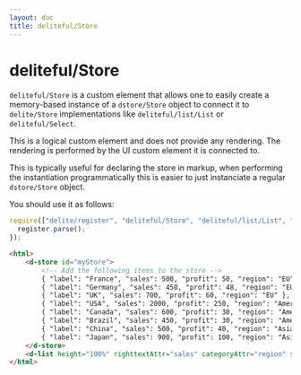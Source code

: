 ```yaml
---
layout: doc
title: deliteful/Store
---
```


# deliteful/Store

`deliteful/Store` is a custom element that allows one to easily create a memory-based instance of a `dstore/Store`
object to connect it to `delite/Store` implementations like `deliteful/list/List` or `deliteful/Select`.
 
This is a logical custom element and does not provide any rendering. The rendering is performed by the UI custom element
it is connected to.

This is typically useful for declaring the store in markup, when performing the instantiation programmatically this is
easier to just instanciate a regular `dstore/Store` object.

You should use it as follows:

```js
require(["delite/register", "deliteful/Store", "deliteful/list/List", "requirejs-domready/domReady!"], function (register) {
  register.parse();
});
```

```html
<html>
    <d-store id="myStore">
        <!-- Add the following items to the store -->
        { "label": "France", "sales": 500, "profit": 50, "region": "EU" },
        { "label": "Germany", "sales": 450, "profit": 48, "region": "EU" },
        { "label": "UK", "sales": 700, "profit": 60, "region": "EU" },
        { "label": "USA", "sales": 2000, "profit": 250, "region": "America" },
        { "label": "Canada", "sales": 600, "profit": 30, "region": "America" },
        { "label": "Brazil", "sales": 450, "profit": 30, "region": "America" },
        { "label": "China", "sales": 500, "profit": 40, "region": "Asia" },
        { "label": "Japan", "sales": 900, "profit": 100, "region": "Asia" }
    </d-store>
    <d-list height="100%" righttextAttr="sales" categoryAttr="region" store="myStore"></d-list>
</html>
```

